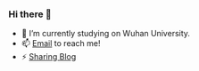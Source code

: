 ### Hi there 👋
- 🔭 I’m currently studying on Wuhan University.
- 📫 [Email](mailto:2018302110421@whu.edu.cn) to reach me!
- ⚡ [Sharing Blog](https://blog.maples31.com/blog/)

<!--
**Maple-pro/Maple-pro** is a ✨ _special_ ✨ repository because its `README.md` (this file) appears on your GitHub profile.

Here are some ideas to get you started:

- 🔭 I’m currently working on ...
- 🌱 I’m currently learning ...
- 👯 I’m looking to collaborate on ...
- 🤔 I’m looking for help with ...
- 💬 Ask me about ...
- 📫 How to reach me: ...
- 😄 Pronouns: ...
- ⚡ Fun fact: ...
-->

